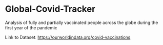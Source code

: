 # Global-Covid-Tracker
Analysis of fully and partially vaccinated people across the globe during the first year of the pandemic

Link to Dataset: https://ourworldindata.org/covid-vaccinations
